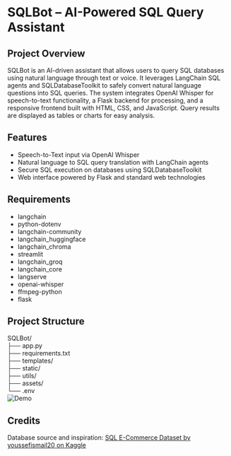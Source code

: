 # SQLBot – AI-Powered SQL Query Assistant

## Project Overview
SQLBot is an AI-driven assistant that allows users to query SQL databases using natural language through text or voice. It leverages LangChain SQL agents and SQLDatabaseToolkit to safely convert natural language questions into SQL queries. The system integrates OpenAI Whisper for speech-to-text functionality, a Flask backend for processing, and a responsive frontend built with HTML, CSS, and JavaScript. Query results are displayed as tables or charts for easy analysis.

## Features
- Speech-to-Text input via OpenAI Whisper  
- Natural language to SQL query translation with LangChain agents  
- Secure SQL execution on databases using SQLDatabaseToolkit    
- Web interface powered by Flask and standard web technologies  

## Requirements
- langchain  
- python-dotenv  
- langchain-community  
- langchain_huggingface  
- langchain_chroma  
- streamlit  
- langchain_groq  
- langchain_core  
- langserve  
- openai-whisper  
- ffmpeg-python  
- flask  

## Project Structure
SQLBot/  
├── app.py  
├── requirements.txt  
├── templates/  
├── static/  
├── utils/  
├── assets/  
└── .env  
![Demo](https://github.com/FadhilUsername/SQLBot/blob/main/assets/profile.jpg?raw=true)
## Credits
Database source and inspiration: [SQL E-Commerce Dataset by youssefismail20 on Kaggle](https://www.kaggle.com/code/youssefismail20/sql-e-commerce/notebook)


